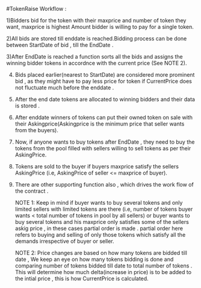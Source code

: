 #TokenRaise Workflow :

1)Bidders bid for the token with their maxprice and number of token they want, maxprice is highest Amount bidder is willing to pay for a single token.

2)All bids are stored till enddate is reached.Bidding process can be done between StartDate of bid , till the EndDate .

3)After EndDate is reached a function sorts all the bids and assigns the winning bidder tokens in accordnce with the current price (See NOTE 2).

4) Bids placed earlier(nearest to StartDate) are considered more prominent bid , as they might have to pay less price for token if CurrentPrice does not fluctuate much before the enddate .

5) After the end date tokens are allocated to winning bidders and their data is stored .

6) After enddate winners of tokens can put their owned token on sale with their Askingprice(Askingprice is the minimum price that seller wants from the buyers).

7) Now, if anyone wants to buy tokens after EndDate , they need to buy the tokens from the pool filled with sellers willing to sell tokens as per their AskingPrice.

8) Tokens are sold to the buyer if buyers maxprice satisfy the sellers AskingPrice (i.e, AskingPrice of seller  <= maxprice of buyer).

9) There are other supporting function also , which drives the work flow of the contract .   
    
    
    NOTE 1: Keep in mind if buyer wants to buy several tokens and only limited sellers with limited tokens are there (i.e, number of tokens 
    buyer wants < total number of tokens in pool by all sellers) or buyer wants to buy several tokens and his maxprice only satisfies
    some of the sellers askig price , in these cases partial order is made . partial order here refers to buying and selling of only 
    those tokens which satisfy all the demands irrespective of buyer or seller.

    NOTE 2: Price changes are based on how many tokens are bidded till date , We keep an eye on how many tokens bidding is done and comparing 
    number of tokens bidded till date to total number of tokens . This will determine how much delta(increase in price) is to be added 
    to the intial price , this is how CurrentPrice is calculated.
